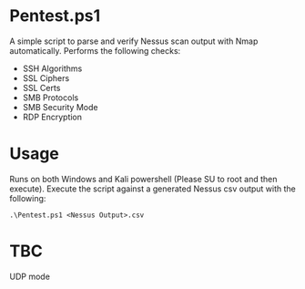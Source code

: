 # Pentest.ps1
A simple script to parse and verify Nessus scan output with Nmap automatically. Performs the following checks:
- SSH Algorithms
- SSL Ciphers
- SSL Certs
- SMB Protocols
- SMB Security Mode
- RDP Encryption

# Usage
Runs on both Windows and Kali powershell (Please SU to root and then execute). Execute the script against a generated Nessus csv output with the following:
```
.\Pentest.ps1 <Nessus Output>.csv
```

# TBC
UDP mode
